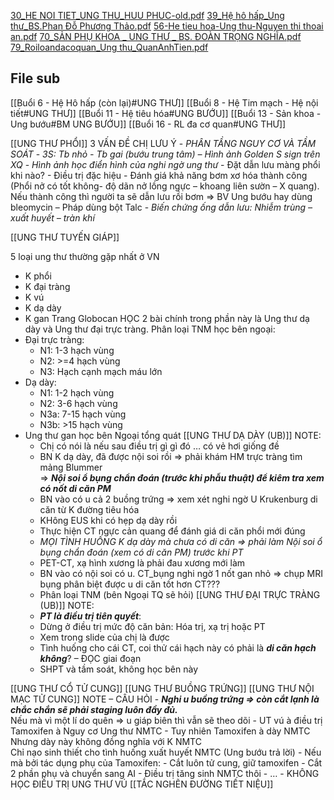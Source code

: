 
[30_HE NOI TIET_UNG THU_HUU PHUC-old.pdf](file:///D:/OneDrive%20-%20UMP/TOT%20NGHIEP/200%20PDF_GUI%20SINH%20VIEN_thienqc/30_HE%20NOI%20TIET_UNG%20THU_HUU%20PHUC-old.pdf)
[39_Hệ hô hấp_Ung thư_BS.Phan Đỗ Phương Thảo.pdf](file:///D:/OneDrive%20-%20UMP/TOT%20NGHIEP/200%20PDF_GUI%20SINH%20VIEN_thienqc/39_H%E1%BB%87%20h%C3%B4%20h%E1%BA%A5p_Ung%20th%C6%B0_BS.Phan%20%C4%90%E1%BB%97%20Ph%C6%B0%C6%A1ng%20Th%E1%BA%A3o.pdf)
[56-He tieu hoa-Ung thu-Nguyen thi thoai an.pdf](file:///D:/OneDrive%20-%20UMP/TOT%20NGHIEP/200%20PDF_GUI%20SINH%20VIEN_thienqc/56-He%20tieu%20hoa-Ung%20thu-Nguyen%20thi%20thoai%20an.pdf)
[70_SẢN PHỤ KHOA _ UNG THƯ _ BS. ĐOÀN TRỌNG NGHĨA.pdf](file:///D:/OneDrive%20-%20UMP/TOT%20NGHIEP/200%20PDF_GUI%20SINH%20VIEN_thienqc/70_S%E1%BA%A2N%20PH%E1%BB%A4%20KHOA%20_%20UNG%20TH%C6%AF%20_%20BS.%20%C4%90O%C3%80N%20TR%E1%BB%8CNG%20NGH%C4%A8A.pdf)
[79_Roiloandacoquan_Ung thu_QuanAnhTien.pdf](file:///D:/OneDrive%20-%20UMP/TOT%20NGHIEP/200%20PDF_GUI%20SINH%20VIEN_thienqc/79_Roiloandacoquan_Ung%20thu_QuanAnhTien.pdf)

## File sub
[[Buổi 6 - Hệ Hô hấp (còn lại)#UNG THƯ]]
[[Buổi 8 - Hệ Tim mạch - Hệ nội tiết#UNG THƯ]]
[[Buổi 11 - Hệ tiêu hóa#UNG BƯỚU]]
[[Buổi 13 - Sản khoa - Ung bướu#BM UNG BƯỚU]]
[[Buổi 16 - RL đa cơ quan#UNG THƯ]]


[[UNG THƯ PHỔI]]
	3 VẤN ĐỀ CHỊ LƯU Ý
	- _PHÂN TẦNG NGUY CƠ VÀ TẦM SOÁT_
	- _3S: Tb nhỏ - Tb gai (bướu trung tâm) – Hình ảnh Golden S sign trên XQ_
	- _Hình ảnh học điển hình của nghi ngờ ung thư_
	- Đặt dẫn lưu màng phổi khi nào?
		- Điều trị đặc hiệu
		- Đánh giá khả năng bơm xơ hóa thành công (Phổi nở có tốt không- độ dãn nở lồng ngực – khoang liên sườn – X quang). Nếu thành công thì người ta sẽ dẫn lưu rồi bơm => BV Ung bướu hay dùng bleomycin – Pháp dùng bột Talc
		- _Biến chứng ống dẫn lưu: Nhiễm trùng – xuất huyết – tràn khí_

[[UNG THƯ TUYẾN GIÁP]]


5 loại ung thư thường gặp nhất ở VN
- K phổi
- K đại tràng
- K vú
- K dạ dày
- K gan
Trang Globocan
HỌC 2 bài chính trong phần này là Ung thư dạ dày và Ung thư đại trực tràng.
Phân loại TNM học bên ngoại:
- Đại trực tràng:
	- N1: 1-3 hạch vùng
	- N2: >=4 hạch vùng
	- N3: Hạch cạnh mạch máu lớn
- Dạ dày:
	- N1: 1-2 hạch vùng
	- N2: 3-6 hạch vùng
	- N3a: 7-15 hạch vùng
	- N3b: >15 hạch vùng
- Ung thư gan học bên Ngoại tổng quát
[[UNG THƯ DẠ DÀY (UB)]]
	NOTE:
	- Chị có nói là nếu sau điều trị gì gì đó … có vẻ hơi giống đề
	- BN K dạ dày, đã được nội soi rồi => phải khám HM trực tràng tìm mảng Blummer  
		=> **_Nội soi ổ bụng chẩn đoán (trước khi phẫu thuật) để kiêm tra xem có nốt di căn PM_**
	- BN vào có u cả 2 buồng trứng => xem xét nghi ngờ U Krukenburg di căn từ K đường tiêu hóa
	- KHông EUS khi có hẹp dạ dày rồi
	- Thực hiện CT ngực cản quang để đánh giá di căn phổi mới đúng
	- _MỌI TÌNH HUỐNG K dạ dày mà chưa có di căn => phải làm Nội soi ổ bụng chẩn đoán (xem có di căn PM) trước khi PT_
	- PET-CT, xạ hình xương là phải đau xương mới làm
	- BN vào có nội soi có u. CT_bụng nghi ngờ 1 nốt gan nhỏ => chụp MRI bụng phân biệt được u di căn tốt hơn CT???
	- Phân loại TNM (bên Ngoại TQ sẽ hỏi)
[[UNG THƯ ĐẠI TRỰC TRÀNG (UB)]]
	NOTE:
	- **_PT là điều trị tiên quyết_**:
	- Dừng ở điều trị mức độ căn bản: Hóa trị, xạ trị hoặc PT
	- Xem trong slide của chị là được
	- Tình huống cho cái CT, coi thử cái hạch này có phải là **_di căn hạch không_**? – ĐỌC giai đoạn
	- SHPT và tầm soát, không học bên này

[[UNG THƯ CỔ TỬ CUNG]]
[[UNG THƯ BUỒNG TRỨNG]]
[[UNG THƯ NỘI MẠC TỬ CUNG]] 
	NOTE – CÂU HỎI
	- **_Nghi u buồng trứng => còn cắt lạnh là chắc chắn sẽ phải staging luôn đầy đủ._**  
	Nếu mà vì một lí do quên => u giáp biên thì vẫn sẽ theo dõi
	- UT vú à điều trị Tamoxifen à Nguy cơ Ung thư NMTC
	- Tuy nhiên Tamoxifen à dày NMTC  
	Nhưng dày này không đồng nghĩa với K NMTC  
	Chỉ nạo sinh thiết cho tình huống xuất huyết NMTC (Ung bướu trả lời)
	- Nếu mà bởi tác dụng phụ của Tamoxifen:
		- Cắt luôn tử cung, giữ tamoxifen
		- Cắt 2 phần phụ và chuyển sang AI
		- Điều trị tăng sinh NMTC thôi
	- …
	- KHÔNG HỌC ĐIỀU TRỊ UNG THƯ VÚ
[[TẮC NGHẼN ĐƯỜNG TIẾT NIỆU]]
